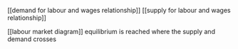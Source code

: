 [[demand for labour and wages relationship]]
[[supply for labour and wages relationship]]

[[labour market diagram]] equilibrium is reached where the supply and demand crosses
